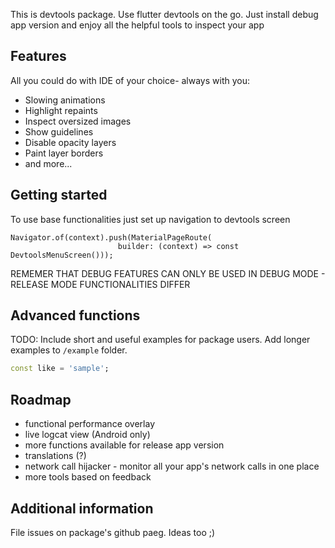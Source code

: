 <!--
This README describes the package. If you publish this package to pub.dev,
this README's contents appear on the landing page for your package.

For information about how to write a good package README, see the guide for
[writing package pages](https://dart.dev/guides/libraries/writing-package-pages).

For general information about developing packages, see the Dart guide for
[creating packages](https://dart.dev/guides/libraries/create-library-packages)
and the Flutter guide for
[developing packages and plugins](https://flutter.dev/developing-packages).
-->

This is devtools package. Use flutter devtools on the go. Just install debug app version and enjoy all the helpful tools to inspect your app

## Features

All you could do with IDE of your choice- always with you:
- Slowing animations
- Highlight repaints
- Inspect oversized images
- Show guidelines
- Disable opacity layers
- Paint layer borders
- and more...

## Getting started

To use base functionalities just set up navigation to devtools screen
```
Navigator.of(context).push(MaterialPageRoute(
                        builder: (context) => const DevtoolsMenuScreen()));
```

REMEMER THAT DEBUG FEATURES CAN ONLY BE USED IN DEBUG MODE - RELEASE MODE FUNCTIONALITIES DIFFER

## Advanced functions

TODO: Include short and useful examples for package users. Add longer examples
to `/example` folder.

```dart
const like = 'sample';
```

## Roadmap
- functional performance overlay
- live logcat view (Android only)
- more functions available for release app version
- translations (?)
- network call hijacker - monitor all your app's network calls in one place
- more tools based on feedback

## Additional information

File issues on package's github paeg. Ideas too ;)
